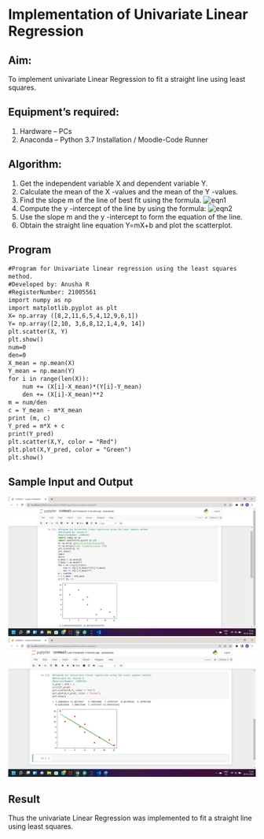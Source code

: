 # Implementation of Univariate Linear Regression
## Aim:
To implement univariate Linear Regression to fit a straight line using least squares.
## Equipment’s required:
1.	Hardware – PCs
2.	Anaconda – Python 3.7 Installation / Moodle-Code Runner
## Algorithm:
1.	Get the independent variable X and dependent variable Y.
2.	Calculate the mean of the X -values and the mean of the Y -values.
3.	Find the slope m of the line of best fit using the formula.
 ![eqn1](./eq1.jpg)
4.	Compute the y -intercept of the line by using the formula:
![eqn2](./eq2.jpg)  
5.	Use the slope m and the y -intercept to form the equation of the line.
6.	Obtain the straight line equation Y=mX+b and plot the scatterplot.
## Program
``` 
#Program for Univariate linear regression using the least squares method.
#Developed by: Anusha R
#RegisterNumber: 21005561
import numpy as np
import matplotlib.pyplot as plt
X= np.array ([8,2,11,6,5,4,12,9,6,1])
Y= np.array([2,10, 3,6,8,12,1,4,9, 14])
plt.scatter(X, Y)
plt.show()
num=0
den=0
X_mean = np.mean(X)
Y_mean = np.mean(Y)
for i in range(len(X)):
    num += (X[i]-X_mean)*(Y[i]-Y_mean)
    den += (X[i]-X_mean)**2
m = num/den
c = Y_mean - m*X_mean
print (m, c)
Y_pred = m*X + c
print(Y_pred)
plt.scatter(X,Y, color = "Red")
plt.plot(X,Y_pred, color = "Green")
plt.show()
```
## Sample Input and Output
![output1](./u1.png)
![output2](./u2.png)
## Result
Thus the univariate Linear Regression was implemented to fit a straight line using least squares.
